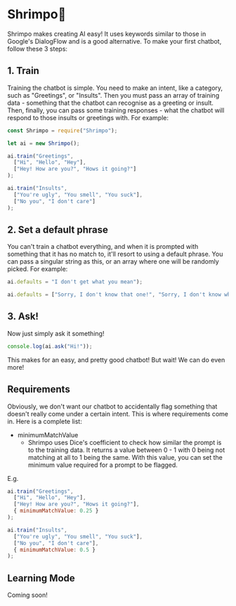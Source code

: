# Shrimpo🍤

Shrimpo makes creating AI easy! It uses keywords similar to those in Google's DialogFlow and is a good alternative. To make your first chatbot, follow these 3 steps:

## 1. Train

Training the chatbot is simple. You need to make an intent, like a category, such as "Greetings", or "Insults". Then you must pass an array of training data - something that the chatbot can recognise as a greeting or insult. Then, finally, you can pass some training responses - what the chatbot will respond to those insults or greetings with. For example:

```js
const Shrimpo = require("Shrimpo");

let ai = new Shrimpo();

ai.train("Greetings", 
  ["Hi", "Hello", "Hey"],
  ["Hey! How are you?", "Hows it going?"]
);

ai.train("Insults",
  ["You're ugly", "You smell", "You suck"],
  ["No you", "I don't care"]
);
```

## 2. Set a default phrase

You can't train a chatbot everything, and when it is prompted with something that it has no match to, it'll resort to using a default phrase. You can pass a singular string as this, or an array where one will be randomly picked. For example:

```js
ai.defaults = "I don't get what you mean");

ai.defaults = ["Sorry, I don't know that one!", "Sorry, I don't know what you mean.", "I didnt quite catch that. Could you rephrase?"];
```

## 3. Ask!

Now just simply ask it something!

```js
console.log(ai.ask("Hi!"));
```

This makes for an easy, and pretty good chatbot! But wait! We can do even more!

## Requirements

Obviously, we don't want our chatbot to accidentally flag something that doesn't really come under a certain intent. This is where requirements come in. Here is a complete list:

- minimumMatchValue
  - Shrimpo uses Dice's coefficient to check how similar the prompt is to the training data. It returns a value between 0 - 1 with 0 being not matching at all to 1 being the same. With this value, you can set the minimum value required for a prompt to be flagged.

E.g. 

```js
ai.train("Greetings", 
  ["Hi", "Hello", "Hey"],
  ["Hey! How are you?", "Hows it going?"],
  { minimumMatchValue: 0.25 }
);

ai.train("Insults",
  ["You're ugly", "You smell", "You suck"],
  ["No you", "I don't care"],
  { minimumMatchValue: 0.5 }
);
```

## Learning Mode

Coming soon!